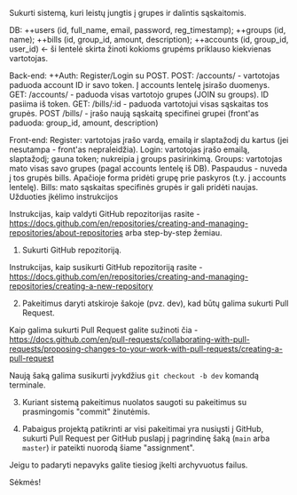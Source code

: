 Sukurti sistemą, kuri leistų jungtis į grupes ir dalintis sąskaitomis.

DB:
++users (id, full_name, email, password, reg_timestamp);
++groups (id, name);
++bills (id, group_id, amount, description);
++accounts (id, group_id, user_id) <- ši lentelė skirta žinoti kokioms grupėms priklauso kiekvienas vartotojas.

Back-end:
++Auth: Register/Login su POST.
POST: /accounts/ - vartotojas paduoda account ID ir savo token. Į accounts lentelę įsirašo duomenys.
GET: /accounts/ - paduoda visas vartotojo grupes (JOIN su groups). ID pasiima iš token.
GET: /bills/:id - paduoda vartotojui visas sąskaitas tos grupės.
POST /bills/ - įrašo naują sąskaitą specifinei grupei (front'as paduoda: group_id, amount, description)

Front-end:
Register: vartotojas įrašo vardą, emailą ir slaptažodį du kartus (jei nesutampa - front'as nepraleidžia).
Login: vartotojas įrašo emailą, slaptažodį; gauna token; nukreipia į groups pasirinkimą.
Groups: vartotojas mato visas savo grupes (pagal accounts lentelę iš DB). Paspaudus - nuveda į tos grupės bills. Apačioje forma pridėti grupę prie paskyros (t.y. į accounts lentelę).
Bills: mato sąskaitas specifinės grupės ir gali pridėti naujas.
Užduoties įkėlimo instrukcijos

Instrukcijas, kaip valdyti GitHub repozitorijas rasite - https://docs.github.com/en/repositories/creating-and-managing-repositories/about-repositories arba step-by-step žemiau.

1. Sukurti GitHub repozitoriją.

Instrukcijas, kaip susikurti GitHub repozitoriją rasite - https://docs.github.com/en/repositories/creating-and-managing-repositories/creating-a-new-repository

2. Pakeitimus daryti atskiroje šakoje (pvz. dev), kad būtų galima sukurti Pull Request.

Kaip galima sukurti Pull Request galite sužinoti čia - https://docs.github.com/en/pull-requests/collaborating-with-pull-requests/proposing-changes-to-your-work-with-pull-requests/creating-a-pull-request

Naują šaką galima susikurti įvykdžius `git checkout -b dev` komandą terminale.

3. Kuriant sistemą pakeitimus nuolatos saugoti su pakeitimus su prasmingomis "commit" žinutėmis.

4. Pabaigus projektą patikrinti ar visi pakeitimai yra nusiųsti į GitHub, sukurti Pull Request per GitHub puslapį į pagrindinę šaką (`main` arba `master`) ir pateikti nuorodą šiame "assignment".

Jeigu to padaryti nepavyks galite tiesiog įkelti archyvuotus failus.

Sėkmės!
